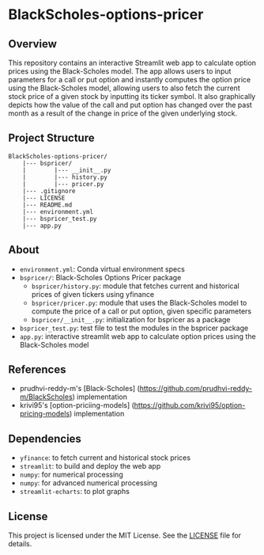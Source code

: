 # BlackScholes-options-pricer

## Overview

This repository contains an interactive Streamlit web app to calculate option prices using the Black-Scholes model. The app allows users to input parameters for a call or put option and instantly computes the option price using the Black-Scholes model, allowing users to also fetch the current stock price of a given stock by inputting its ticker symbol. It also graphically depicts how the value of the call and put option has changed over the past month as a result of the change in price of the given underlying stock.

## Project Structure

```
BlackScholes-options-pricer/
    |--- bspricer/
    |        |--- __init__.py
    |        |--- history.py
    |        |--- pricer.py
    |--- .gitignore
    |--- LICENSE 
    |--- README.md
    |--- environment.yml
    |--- bspricer_test.py
    |--- app.py
```

## About

- ```environment.yml```: Conda virtual environment specs
- ```bspricer/```: Black-Scholes Options Pricer package
  - ```bspricer/history.py```: module that fetches current and historical prices of given tickers using yfinance
  - ```bspricer/pricer.py```: module that uses the Black-Scholes model to compute the price of a call or put option, given specific parameters
  - ```bspricer/__init__.py```: initialization for bspricer as a package
- ```bspricer_test.py```: test file to test the modules in the bspricer package
- ```app.py```: interactive streamlit web app to calculate option prices using the Black-Scholes model


## References

- prudhvi-reddy-m's [Black-Scholes] (https://github.com/prudhvi-reddy-m/BlackScholes) implementation
- krivi95's [option-priciing-models] (https://github.com/krivi95/option-pricing-models) implementation

## Dependencies

- ```yfinance```: to fetch current and historical stock prices
- ```streamlit```: to build and deploy the web app
- ```numpy```: for numerical processing
- ```numpy```: for advanced numerical processing
- ```streamlit-echarts```: to plot graphs


## License
This project is licensed under the MIT License. See the [LICENSE](LICENSE) file for details.